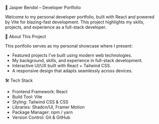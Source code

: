 🚀 Jasper Bendol – Developer Portfolio

Welcome to my personal developer portfolio, built with React and powered by Vite for blazing-fast development.
This project highlights my skills, projects, and experience as a full-stack developer.

📌 About This Project

This portfolio serves as my personal showcase where I present:
 - Featured projects I’ve built using modern web technologies.
 - My background, skills, and experience in full-stack development.
 - Interactive UI/UX built with React + Tailwind CSS.
 - A responsive design that adapts seamlessly across devices.

🛠️ Tech Stack
 - Frontend Framework: React
 - Build Tool: Vite
 - Styling: Tailwind CSS & CSS
 - Libraries: Shadcn/UI, Framer Motion 
 - Package Manager: npm / yarn
 - Version Control: Git & GitHub
